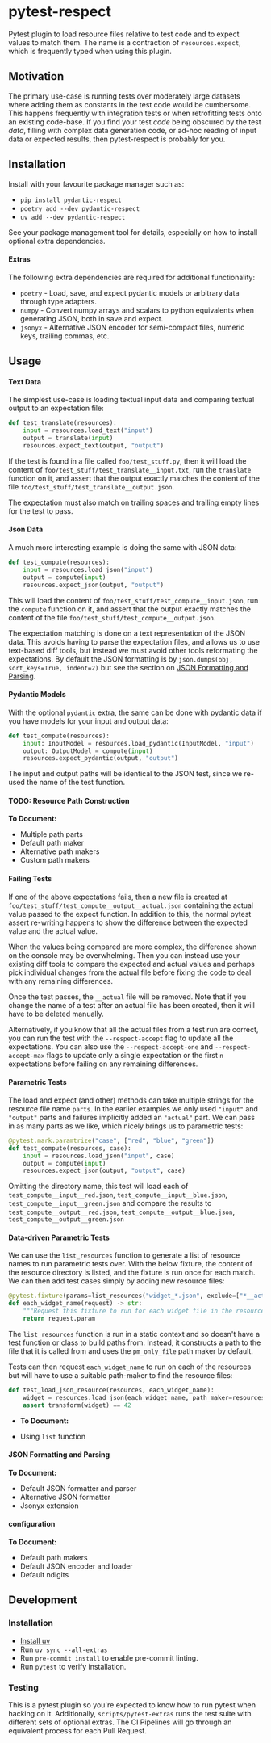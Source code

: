 # pytest-respect

Pytest plugin to load resource files relative to test code and to expect values to match them. The name is a contraction of `resources.expect`, which is frequently typed when using this plugin.

## Motivation

The primary use-case is running tests over moderately large datasets where adding them as constants in the test code would be cumbersome. This happens frequently with integration tests or when retrofitting tests onto an existing code-base. If you find your test _code_ being obscured by the test _data_, filling with complex data generation code, or ad-hoc reading of input data or expected results, then pytest-respect is probably for you.

## Installation

Install with your favourite package manager such as:

- `pip install pydantic-respect`
- `poetry add --dev pydantic-respect`
- `uv add --dev pydantic-respect`

See your package management tool for details, especially on how to install optional extra dependencies.

#### Extras

The following extra dependencies are required for additional functionality:

- `poetry` - Load, save, and expect pydantic models or arbitrary data through type adapters.
- `numpy` - Convert numpy arrays and scalars to python equivalents when generating JSON, both in save and expect.
- `jsonyx` - Alternative JSON encoder for semi-compact files, numeric keys, trailing commas, etc.

## Usage

#### Text Data

The simplest use-case is loading textual input data and comparing textual output to an expectation file:

```python
def test_translate(resources):
    input = resources.load_text("input")
    output = translate(input)
    resources.expect_text(output, "output")
```

If the test is found in a file called `foo/test_stuff.py`, then it will load the content of `foo/test_stuff/test_translate__input.txt`, run the `translate` function on it, and assert that the output exactly matches the content of the file `foo/test_stuff/test_translate__output.json`.

The expectation must also match on trailing spaces and trailing empty lines for the test to pass.

#### Json Data

A much more interesting example is doing the same with JSON data:

```python
def test_compute(resources):
    input = resources.load_json("input")
    output = compute(input)
    resources.expect_json(output, "output")
```

This will load the content of `foo/test_stuff/test_compute__input.json`, run the `compute` function on it, and assert that the output exactly matches the content of the file `foo/test_stuff/test_compute__output.json`.

The expectation matching is done on a text representation of the JSON data. This avoids having to parse the expectation files, and allows us to use text-based diff tools, but instead we must avoid other tools reformating the expectations. By default the JSON formatting is by `json.dumps(obj, sort_keys=True, indent=2)` but see the section on [JSON Formatting and Parsing](#json-formatting-and-parsing).

#### Pydantic Models

With the optional
`pydantic` extra, the same can be done with pydantic data if you have models for your input and output data:

```python
def test_compute(resources):
    input: InputModel = resources.load_pydantic(InputModel, "input")
    output: OutputModel = compute(input)
    resources.expect_pydantic(output, "output")
```

The input and output paths will be identical to the JSON test, since we re-used the name of the test function.

#### TODO: Resource Path Construction

**To Document:**

- Multiple path parts
- Default path maker
- Alternative path makers
- Custom path makers

#### Failing Tests

If one of the above expectations fails, then a new file is created at `foo/test_stuff/test_compute__output__actual.json` containing the actual value passed to the expect function. In addition to this, the normal pytest assert re-writing happens to show the difference between the expected value and the actual value.

When the values being compared are more complex, the difference shown on the console may be overwhelming. Then you can instead use your existing diff tools to compare the expected and actual values and perhaps pick individual changes from the actual file before fixing the code to deal with any remaining differences.

Once the test passes, the `__actual` file will be removed. Note that if you change the name of a test after an actual file has been created, then it will have to be deleted manually.

Alternatively, if you know that all the actual files from a test run are correct, you can run the test with the `--respect-accept` flag to update all the expectations. You can also use the `--respect-accept-one` and `--respect-accept-max` flags to update only a single expectation or the first `n` expectations before failing on any remaining differences.

#### Parametric Tests

The load and expect (and other) methods can take multiple strings for the resource file name `parts`. In the earlier examples we only used `"input"` and `"output"` parts and failures implicitly added an `"actual"` part. We can pass in as many parts as we like, which nicely brings us to parametric tests:

```python
@pytest.mark.paramtrize("case", ["red", "blue", "green"])
def test_compute(resources, case):
    input = resources.load_json("input", case)
    output = compute(input)
    resources.expect_json(output, "output", case)
```

Omitting the directory name, this test will load each of `test_compute__input__red.json`, `test_compute__input__blue.json`, `test_compute__input__green.json` and compare the results to `test_compute__output__red.json`, `test_compute__output__blue.json`, `test_compute__output__green.json`

#### Data-driven Parametric Tests

We can use the `list_resources` function to generate a list of resource names to run parametric tests over. With the below fixture, the content of the resource directory is listed, and the fixture is run once for each match. We can then add test cases simply by adding new resource files:

```python
@pytest.fixture(params=list_resources("widget_*.json", exclude=["*__actual.json"], strip_ext=True))
def each_widget_name(request) -> str:
    """Request this fixture to run for each widget file in the resource directory."""
    return request.param
```

The `list_resources` function is run in a static context and so doesn't have a test function or class to build paths from. Instead, it constructs a path to the file that it is called from and uses the `pm_only_file` path maker by default.

Tests can then request `each_widget_name` to run on each of the resources but will have to use a suitable path-maker to find the resource files:

```python
def test_load_json_resource(resources, each_widget_name):
    widget = resources.load_json(each_widget_name, path_maker=resources.pm_only_file)
    assert transform(widget) == 42
```

- **To Document:**

- Using `list` function

#### JSON Formatting and Parsing

**To Document:**

- Default JSON formatter and parser
- Alternative JSON formatter
- Jsonyx extension

#### configuration

**To Document:**

- Default path makers
- Default JSON encoder and loader
- Default ndigits

## Development

### Installation

- [Install uv](https://docs.astral.sh/uv/getting-started/installation/)
- Run `uv sync --all-extras`
- Run `pre-commit install` to enable pre-commit linting.
- Run `pytest` to verify installation.

### Testing

This is a pytest plugin so you're expected to know how to run pytest when hacking on it. Additionally, `scripts/pytest-extras` runs the test suite with different sets of optional extras. The CI Pipelines will go through an equivalent process for each Pull Request.
